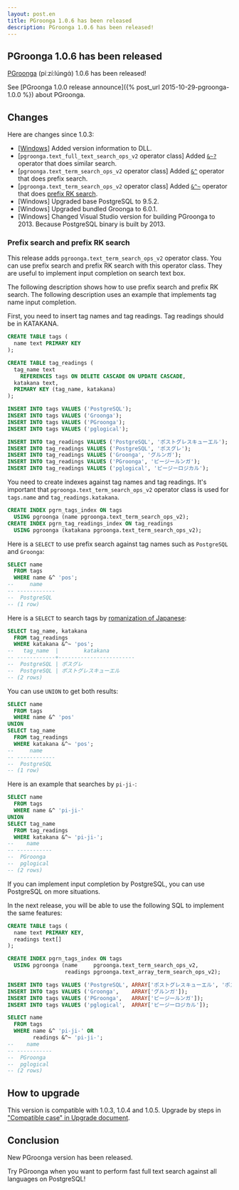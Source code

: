 ```yaml
---
layout: post.en
title: PGroonga 1.0.6 has been released
description: PGroonga 1.0.6 has been released!
---
```


## PGroonga 1.0.6 has been released

[PGroonga](http://pgroonga.github.io/) (píːzí:lúnɡά) 1.0.6 has been released!

See [PGroonga 1.0.0 release announce]({% post_url 2015-10-29-pgroonga-1.0.0 %}) about PGroonga.

## Changes

Here are changes since 1.0.3:

  * [[Windows](https://pgroonga.github.io/install/windows.html)] Added version information to DLL.
  * [`pgroonga.text_full_text_search_ops_v2` operator class] Added [`&~?`](http://pgroonga.github.io/reference/operators/similar-search-v2.html) operator that does similar search.
  * [`pgroonga.text_term_search_ops_v2` operator class] Added [`&^`](http://pgroonga.github.io/reference/operators/prefix-search-v2.html) operator that does prefix search.
  * [`pgroonga.text_term_search_ops_v2` operator class] Added [`&^~`](http://pgroonga.github.io/reference/operators/prefix-rk-search-v2.html) operator that does [prefix RK search](http://groonga.org/docs/reference/operations/prefix_rk_search.html).
  * [Windows] Upgraded base PostgreSQL to 9.5.2.
  * [Windows] Upgraded bundled Groonga to 6.0.1.
  * [Windows] Changed Visual Studio version for building PGroonga to 2013. Because PostgreSQL binary is built by 2013.

### Prefix search and prefix RK search

This release adds `pgroonga.text_term_search_ops_v2` operator class. You can use prefix search and prefix RK search with this operator class. They are useful to implement input completion on search text box.

The following description shows how to use prefix search and prefix RK search. The following description uses an example that implements tag name input completion.

First, you need to insert tag names and tag readings. Tag readings should be in KATAKANA.

```sql
CREATE TABLE tags (
  name text PRIMARY KEY
);

CREATE TABLE tag_readings (
  tag_name text
    REFERENCES tags ON DELETE CASCADE ON UPDATE CASCADE,
  katakana text,
  PRIMARY KEY (tag_name, katakana)
);

INSERT INTO tags VALUES ('PostgreSQL');
INSERT INTO tags VALUES ('Groonga');
INSERT INTO tags VALUES ('PGroonga');
INSERT INTO tags VALUES ('pglogical');

INSERT INTO tag_readings VALUES ('PostgreSQL', 'ポストグレスキューエル');
INSERT INTO tag_readings VALUES ('PostgreSQL', 'ポスグレ');
INSERT INTO tag_readings VALUES ('Groonga', 'グルンガ');
INSERT INTO tag_readings VALUES ('PGroonga', 'ピージールンガ');
INSERT INTO tag_readings VALUES ('pglogical', 'ピージーロジカル');
```

You need to create indexes against tag names and tag readings. It's important that `pgroonga.text_term_search_ops_v2` operator class is used for `tags.name` and `tag_readings.katakana`.

```sql
CREATE INDEX pgrn_tags_index ON tags
  USING pgroonga (name pgroonga.text_term_search_ops_v2);
CREATE INDEX pgrn_tag_readings_index ON tag_readings
  USING pgroonga (katakana pgroonga.text_term_search_ops_v2);
```

Here is a `SELECT` to use prefix search against tag names such as `PostgreSQL` and `Groonga`:

```sql
SELECT name
  FROM tags
  WHERE name &^ 'pos';
--     name    
-- ------------
--  PostgreSQL
-- (1 row)
```

Here is a `SELECT` to search tags by [romanization of Japanese](https://en.wikipedia.org/wiki/Romanization_of_Japanese):

```sql
SELECT tag_name, katakana
  FROM tag_readings
  WHERE katakana &^~ 'pos';
--   tag_name  |        katakana        
-- ------------+------------------------
--  PostgreSQL | ポスグレ
--  PostgreSQL | ポストグレスキューエル
-- (2 rows)
```

You can use `UNION` to get both results:

```sql
SELECT name
  FROM tags
  WHERE name &^ 'pos'
UNION
SELECT tag_name
  FROM tag_readings
  WHERE katakana &^~ 'pos';
--     name    
-- ------------
--  PostgreSQL
-- (1 row)
```

Here is an example that searches by `pi-ji-`:

```sql
SELECT name
  FROM tags
  WHERE name &^ 'pi-ji-'
UNION
SELECT tag_name
  FROM tag_readings
  WHERE katakana &^~ 'pi-ji-';
--    name    
-- -----------
--  PGroonga
--  pglogical
-- (2 rows)
```

If you can implement input completion by PostgreSQL, you can use PostgreSQL on more situations.

In the next release, you will be able to use the following SQL to implement the same features:

```sql
CREATE TABLE tags (
  name text PRIMARY KEY,
  readings text[]
);

CREATE INDEX pgrn_tags_index ON tags
  USING pgroonga (name     pgroonga.text_term_search_ops_v2,
                  readings pgroonga.text_array_term_search_ops_v2);

INSERT INTO tags VALUES ('PostgreSQL', ARRAY['ポストグレスキューエル', 'ポスグレ']);
INSERT INTO tags VALUES ('Groonga',    ARRAY['グルンガ']);
INSERT INTO tags VALUES ('PGroonga',   ARRAY['ピージールンガ']);
INSERT INTO tags VALUES ('pglogical',  ARRAY['ピージーロジカル']);

SELECT name
  FROM tags
  WHERE name &^ 'pi-ji-' OR
        readings &^~ 'pi-ji-';
--    name    
-- -----------
--  PGroonga
--  pglogical
-- (2 rows)
```

## How to upgrade

This version is compatible with 1.0.3, 1.0.4 and 1.0.5. Upgrade by steps in ["Compatible case" in Upgrade document](http://pgroonga.github.io/upgrade/#compatible-case).

## Conclusion

New PGroonga version has been released.

Try PGroonga when you want to perform fast full text search against all languages on PostgreSQL!
